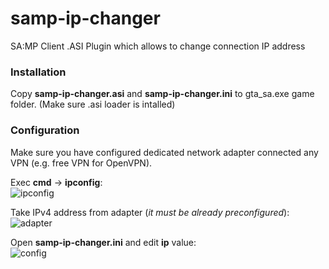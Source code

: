 # samp-ip-changer
SA:MP Client .ASI Plugin which allows to change connection IP address

### Installation
Copy **samp-ip-changer.asi** and **samp-ip-changer.ini** to gta_sa.exe game folder.
(Make sure .asi loader is intalled)

### Configuration
Make sure you have configured dedicated network adapter connected any VPN (e.g. free VPN for OpenVPN).

Exec **cmd** -> **ipconfig**:</br>
![ipconfig](https://i.imgur.com/S3Arb0q.png)

Take IPv4 address from adapter (*it must be already preconfigured*):</br>
![adapter](https://i.imgur.com/JiGlzkP.png)

Open **samp-ip-changer.ini** and edit **ip** value:</br>
![config](https://i.imgur.com/cH1b22N.png)
